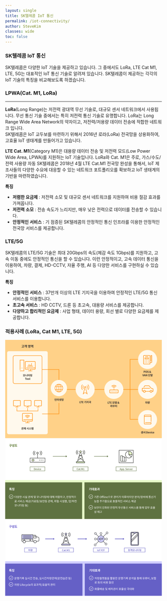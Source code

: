 ```yaml
---
layout: single
title: SK텔레콤 IoT 통신
permalink: /iot-connectivity/
author: SteveKim
classes: wide
toc: false
---
```


### SK텔레콤 IoT 통신
SK텔레콤은 다양한 IoT 기술을 제공하고 있습니다. 그 중에서도 LoRa, LTE Cat M1, LTE, 5G는 대표적인 IoT 통신 기술로 알려져 있습니다. SK텔레콤이 제공하는 각각의 IoT 기술의 특징을 비교해보도록 하겠습니다.

### LPWA(Cat. M1, LoRa)
------------
**LoRa**(Long Range)는 저전력 광대역 무선 기술로, 대규모 센서 네트워크에서 사용됩니다. 무선 통신 기술 중에서는 특히 저전력 통신 기술로 유명합니다. LoRa는 Long Range Wide Area Network의 약자이고, 저전력/저용량 데이터 전송에 적합한 네트워크 입니다.   
SK텔레콤은 IoT 교두보를 마련하기 위해서 2016년 로라(LoRa) 전국망을 상용화하여, 고효율 IoT 생태계를 만들어가고 있습니다.   
  
**LTE Cat. M1**(Category M1)은 대용량 데이터 전송 및 저전력 모드(Low Power Wide Area, LPWA)를 지원하는 IoT 기술입니다. LoRa와 Cat. M1은 주로, 가스/수도/전력 사용량 자동 SK텔레콤은 2018년 4월 LTE Cat.M1 전국망 완성을 통해서, IoT 제조사들의 다양한 수요에 대응할 수 있는 네트워크 포트폴리오를 확보하고 IoT 생태계의 기반을 마련하였습니다.   

**특징**
+ **저렴한 요금제** : 저전력 소모 및 대규모 센서 네트워크를 지원하여 비용 절감 효과를 가져옵니다.
+ **저전력 소모** : 전송 속도가 느리지만, 매우 낮은 전력으로 데이터를 전송할 수 있습니다.
+ **안정적인 서비스** : 기 점증된 SK텔레콤의 안정적인 통신 인프라를 이용한 안정적인 전국망 서비스를 제공합니다.


### LTE/5G
SK텔레콤의 LTE/5G 기술은 최대 20Gbps의 속도(체감 속도 1Gbps)를 지원하고, 고속 이동 중에도 안정적인 통신을 할 수 있습니다. 
이런 안정적이고, 고속 데이터 통신을 이용하여, 차량, 결제, HD-CCTV, 자율 주행, AI 등 다양한 서비스를 구현하실 수 있습니다.

**특징**
- **안정적인 서비스** : 37만개 이상의 LTE 기지국을 이용하여 안정적인 LTE/5G 통신 서비스를 이용합니다.
- **초고속 서비스** : HD CCTV, 드론 등 초고속, 대용량 서비스를 제공합니다.
- **다양하고 합리적인 요금제** : 사업 형태, 데이터 용량, 회선 별로 다양한 요금제를 제공합니다.

### 적용사례 (LoRa, Cat M1, LTE, 5G)

![](../pasteimages/2023-05-04-09-32-49.png)
![](../pasteimages/2023-05-04-09-33-54.png)
![](../pasteimages/2023-05-04-09-34-34.png)

